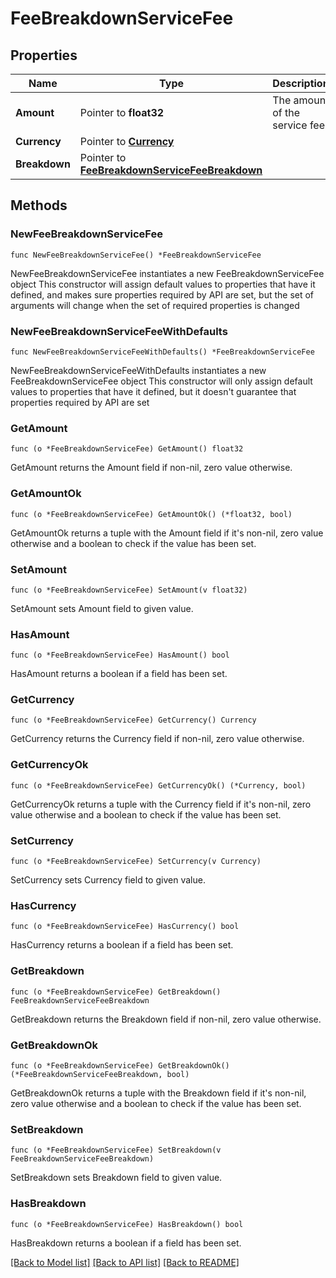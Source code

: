 # FeeBreakdownServiceFee

## Properties

Name | Type | Description | Notes
------------ | ------------- | ------------- | -------------
**Amount** | Pointer to **float32** | The amount of the service fee. | [optional] 
**Currency** | Pointer to [**Currency**](Currency.md) |  | [optional] 
**Breakdown** | Pointer to [**FeeBreakdownServiceFeeBreakdown**](FeeBreakdownServiceFeeBreakdown.md) |  | [optional] 

## Methods

### NewFeeBreakdownServiceFee

`func NewFeeBreakdownServiceFee() *FeeBreakdownServiceFee`

NewFeeBreakdownServiceFee instantiates a new FeeBreakdownServiceFee object
This constructor will assign default values to properties that have it defined,
and makes sure properties required by API are set, but the set of arguments
will change when the set of required properties is changed

### NewFeeBreakdownServiceFeeWithDefaults

`func NewFeeBreakdownServiceFeeWithDefaults() *FeeBreakdownServiceFee`

NewFeeBreakdownServiceFeeWithDefaults instantiates a new FeeBreakdownServiceFee object
This constructor will only assign default values to properties that have it defined,
but it doesn't guarantee that properties required by API are set

### GetAmount

`func (o *FeeBreakdownServiceFee) GetAmount() float32`

GetAmount returns the Amount field if non-nil, zero value otherwise.

### GetAmountOk

`func (o *FeeBreakdownServiceFee) GetAmountOk() (*float32, bool)`

GetAmountOk returns a tuple with the Amount field if it's non-nil, zero value otherwise
and a boolean to check if the value has been set.

### SetAmount

`func (o *FeeBreakdownServiceFee) SetAmount(v float32)`

SetAmount sets Amount field to given value.

### HasAmount

`func (o *FeeBreakdownServiceFee) HasAmount() bool`

HasAmount returns a boolean if a field has been set.

### GetCurrency

`func (o *FeeBreakdownServiceFee) GetCurrency() Currency`

GetCurrency returns the Currency field if non-nil, zero value otherwise.

### GetCurrencyOk

`func (o *FeeBreakdownServiceFee) GetCurrencyOk() (*Currency, bool)`

GetCurrencyOk returns a tuple with the Currency field if it's non-nil, zero value otherwise
and a boolean to check if the value has been set.

### SetCurrency

`func (o *FeeBreakdownServiceFee) SetCurrency(v Currency)`

SetCurrency sets Currency field to given value.

### HasCurrency

`func (o *FeeBreakdownServiceFee) HasCurrency() bool`

HasCurrency returns a boolean if a field has been set.

### GetBreakdown

`func (o *FeeBreakdownServiceFee) GetBreakdown() FeeBreakdownServiceFeeBreakdown`

GetBreakdown returns the Breakdown field if non-nil, zero value otherwise.

### GetBreakdownOk

`func (o *FeeBreakdownServiceFee) GetBreakdownOk() (*FeeBreakdownServiceFeeBreakdown, bool)`

GetBreakdownOk returns a tuple with the Breakdown field if it's non-nil, zero value otherwise
and a boolean to check if the value has been set.

### SetBreakdown

`func (o *FeeBreakdownServiceFee) SetBreakdown(v FeeBreakdownServiceFeeBreakdown)`

SetBreakdown sets Breakdown field to given value.

### HasBreakdown

`func (o *FeeBreakdownServiceFee) HasBreakdown() bool`

HasBreakdown returns a boolean if a field has been set.


[[Back to Model list]](../README.md#documentation-for-models) [[Back to API list]](../README.md#documentation-for-api-endpoints) [[Back to README]](../README.md)


